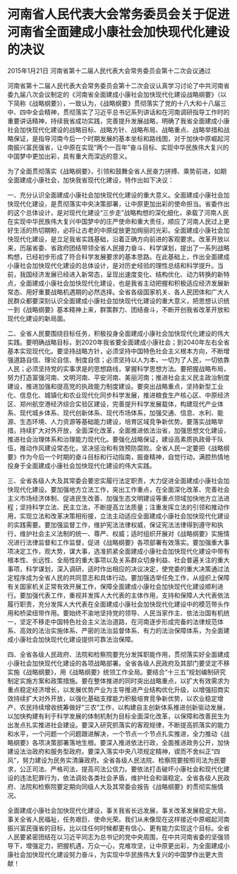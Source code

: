 # 河南省人民代表大会常务委员会关于促进河南省全面建成小康社会加快现代化建设的决议

2015年1月21日 河南省第十二届人民代表大会常务委员会第十二次会议通过

<!-- INFO END -->

河南省第十二届人民代表大会常务委员会第十二次会议认真学习讨论了中共河南省委九届八次会议制定的《河南省全面建成小康社会加快现代化建设战略纲要》（以下简称《战略纲要》），一致认为，《战略纲要》贯彻落实了党的十八大和十八届三中、四中全会精神，贯彻落实了习近平总书记系列讲话和在河南调研指导工作时的重要讲话精神，持续我省成功实践，完善提升发展战略，明确了我省全面建成小康社会加快现代化建设的战略目标、战略方针、战略布局、战略重点、战略举措和战略保证，是指导河南今后一个时期发展的基本坐标和路线图，对于加快中原崛起河南振兴富民强省，让中原在实现“两个一百年”奋斗目标、实现中华民族伟大复兴的中国梦中更加出彩，具有重大而深远的意义。

为了全面贯彻落实《战略纲要》，引领和鼓舞全省人民奋力拼搏、乘势前进，如期全面建成小康社会，加快我省现代化建设，特作出如下决议：

一、充分认识全面建成小康社会加快现代化建设的重大意义。全面建成小康社会加快现代化建设，是贯彻落实中央决策部署，让中原更加出彩的使命担当。省委作出的这个总体设计，是对现代化建设“三步走”战略构想的深化细化，承载了河南人民在实现中华民族伟大复兴中国梦中的庄严使命和重大责任，顺应了河南人民过上更好生活的热切期盼，必将让古老的中原绽放更加绚丽的光彩。全面建成小康社会加快现代化建设，是立足我省实践基础，沿着正确方向前进的客观要求。改革开放以来，历届省委、省政府团结带领全省人民接力奋斗、科学谋划，提出了一系列战略构想，已经初步形成了符合科学发展要求的基本思路。在此基础上，作出全面建成小康社会加快现代化建设的总体设计，是对历史经验的理性总结和科学提升。当前，我国经济发展已经进入新常态，呈现出速度变化、结构优化、动力转换的新特点，全面建成小康社会加快现代化建设，也是我省主动把握和积极适应经济发展新常态、用好重要战略机遇期的必然选择。全省各级国家机关、各人民团体和广大人民群众都要深刻认识全面建成小康社会加快现代化建设的重大意义，把思想认识统一到《战略纲要》基本精神上来，群策群力、团结奋斗，不断开创我省改革开放和现代化建设的新局面。

二、全省人民要围绕目标任务，积极投身全面建成小康社会加快现代化建设的伟大实践。要明确战略目标，到2020年我省要全面建成小康社会；到2040年左右全省基本实现现代化。要坚持战略方针，必须坚持中国特色社会主义根本方向，不断增强道路自信、理论自信、制度自信；必须坚持以人为本，一切为了人民，一切依靠人民；必须坚持党的实事求是的思想路线，掌握科学思想方法。要把握战略布局，努力打造富强河南、文明河南、平安河南、美丽河南；推进社会主义民主政治制度建设，推进加强和提高党的执政能力制度建设。要突出战略重点，坚持新型工业化、信息化、城镇化和农业现代化同步科学发展，推进粮食生产核心区、中原经济区、郑州航空港经济综合实验区建设，完善提升科学发展载体，构建现代产业体系、现代城乡体系、现代创新体系、现代市场体系，加强交通、信息、水利、能源、生态环境、人力资源等基础能力建设，培育区域竞争新优势。要落实战略举措，持续扩大对外开放，全面深化改革，全面推进依法治省，加强思想文化建设，推进社会治理体系和治理能力现代化。要强化战略保证，建设高素质执政骨干队伍，推动作风建设常态化，坚决惩治和有效预防腐败。全省人民一定要把《战略纲要》作为今后一个时期的奋斗目标和行动指南，振奋精神，自觉行动，满腔热情地投身于全面建成小康社会加快现代化建设的伟大实践。

三、全省各级人大及其常委会要忠实履行法定职责，大力促进全面建成小康社会加快现代化建设。要加强地方立法工作，突出工作重点，在全面深化改革、完善社会主义市场经济体制、促进民生改善、加强生态文明建设等重点领域加快地方立法进程；坚持科学立法、民主立法，不断提高立法质量；注重发挥立法的引领和推动作用，实现立法和改革决策相衔接，立法主动适应全面建成小康社会加快现代化建设的实践需要。要加强监督工作，维护宪法法律权威，保证宪法法律得到遵守和执行，维护社会主义法制的统一、尊严、权威；适时组织开展对《战略纲要》实施情况进行法律监督和工作监督，促进《战略纲要》各项部署有效落实。要加强重大事项决定工作，观大势，谋大事，选准抓紧全面建成小康社会加快现代化建设中带有根本性、长远性、全局性的重大事项以及关系群众切身利益、社会普遍关注的重大事项，科学谋划，深入调研，适时作出相应的决议决定，使党委的重大决策通过法定程序成为全省人民的共同意志和具体行动。要加强选举任免工作，从组织上保障有关国家机关正常有效开展工作，保障全面建成小康社会加快现代化建设顺利进行。要加强代表工作，重视并发挥人大代表的主体作用，支持和保障人大代表依法履行职责，充分发挥人大代表在全面建成小康社会加快现代化建设中的模范带头作用和桥梁纽带作用。要始终不渝地坚持党的领导、人民当家作主、依法治国有机统一，坚定不移走中国特色社会主义法治道路，在河南逐步形成完备的法律规范体系、高效的法治实施体系、严密的法治监督体系、有力的法治保障体系，为全面建成小康社会加快现代化建设提供可靠法治保障。

四、全省各级人民政府、法院和检察院要充分发挥职能作用，贯彻落实好全面建成小康社会加快现代化建设的各项战略部署。全省各级人民政府及其部门要坚定不移实施《战略纲要》，用《战略纲要》统领工作全局。要结合“十三五”规划编制研究制定实施方案和政策措施。要在整体推进的同时突出战略重点，以扩大有效需求为重点稳定经济增长，以发展优势产业为主导推进产业结构优化升级，以增强招商实效持续扩大对外开放，以强化基础支撑能力积极培育竞争新优势，以农业稳定增产、农民持续增收统筹做好“三农”工作，以构建自主创新体系推进创新驱动发展，以加快构建有利于科学发展的体制机制为目标全面深化改革，以保障和改善民生为出发点扎实推进社会建设。要深入研究抓落实的客观规律，不断提高抓落实的能力和水平，一个问题一个问题跟进解决，一个节点一个节点扎实推进，全力推动《战略纲要》各项决策部署落地生根。要深入推进依法行政，全面推进政务公开，加快建设法治政府和服务型政府。要深入落实中央八项规定精神，锲而不舍纠正“四风”，努力建设为民务实清廉政府。全省各级人民法院、检察院要按照司法为民要求，公正司法、严格司法，提高司法公信力。要依法打击破坏小康社会和现代化建设的违法犯罪行为，依法调处各类社会矛盾，维护社会和谐稳定。全省各级人民政府、法院和检察院要定期向同级人大及其常委会报告《战略纲要》的贯彻实施情况。

全面建成小康社会加快现代化建设，事关我省长远发展，事关改革发展稳定大局，事关全省人民福祉，任务艰巨、使命光荣。我们从未像现在这样接近中原崛起河南振兴富民强省的目标，比以往任何时候都更有信心、更有能力实现这个目标。全省人民要紧密团结在以习近平同志为总书记的党中央周围，在中共河南省委的坚强领导下，增强定力，把握机遇，万众一心，克难攻坚，让中原更出彩，为全面建成小康社会加快现代化建设努力奋斗，为实现中华民族伟大复兴的中国梦作出更大贡献！